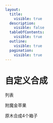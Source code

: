 ```yaml
---
layout:
  title:
    visible: true
  description:
    visible: false
  tableOfContents:
    visible: true
  outline:
    visible: true
  pagination:
    visible: true
---
```


# 自定义合成

列表

附魔金苹果

原木合成4个箱子
